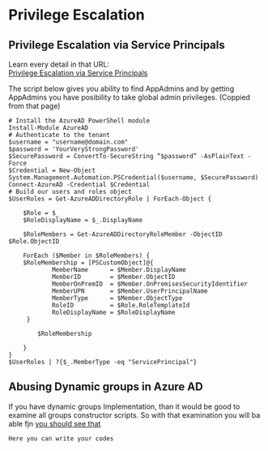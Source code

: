 # Privilege Escalation
## Privilege Escalation via Service Principals

Learn every detail in that URL:  
[Privilege Escalation via Service Principals](https://posts.specterops.io/azure-privilege-escalation-via-service-principal-abuse-210ae2be2a5)

The script below gives you ability to find AppAdmins and by getting AppAdmins you have posibility to take global admin privileges. (Coppied from that page)

```
# Install the AzureAD PowerShell module
Install-Module AzureAD
# Authenticate to the tenant
$username = "username@domain.com"
$password = 'YourVeryStrongPassword'
$SecurePassword = ConvertTo-SecureString “$password” -AsPlainText -Force
$Credential = New-Object System.Management.Automation.PSCredential($username, $SecurePassword)
Connect-AzureAD -Credential $Credential
# Build our users and roles object
$UserRoles = Get-AzureADDirectoryRole | ForEach-Object {
        
    $Role = $_
    $RoleDisplayName = $_.DisplayName
        
    $RoleMembers = Get-AzureADDirectoryRoleMember -ObjectID $Role.ObjectID
        
    ForEach ($Member in $RoleMembers) {
    $RoleMembership = [PSCustomObject]@{
            MemberName      = $Member.DisplayName
            MemberID        = $Member.ObjectID
            MemberOnPremID  = $Member.OnPremisesSecurityIdentifier
            MemberUPN       = $Member.UserPrincipalName
            MemberType      = $Member.ObjectType
            RoleID          = $Role.RoleTemplateId
            RoleDisplayName = $RoleDisplayName
     }
        
        $RoleMembership
        
    }    
}
$UserRoles | ?{$_.MemberType -eq "ServicePrincipal"}
```


## Abusing Dynamic groups in Azure AD


If you have dynamic groups Implementation, than it would be good to examine all groups constructor scripts. So with that examination you will ba able fjn
[you should see that](https://www.mnemonic.io/resources/blog/abusing-dynamic-groups-in-azure-ad-for-privilege-escalation/)

```
Here you can write your codes
```
